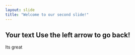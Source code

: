 ```yaml
---
layout: slide
title: "Welcome to our second slide!"
---
```

Your text
Use the left arrow to go back!
---
Its great

